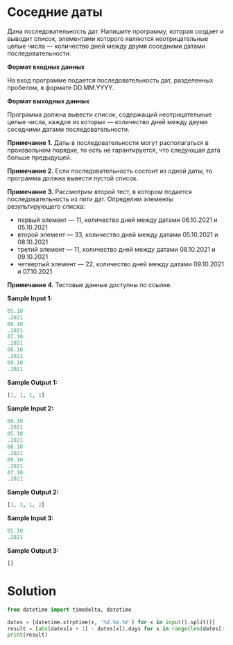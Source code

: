 # Соседние даты

Дана последовательность дат. Напишите программу, которая создает и выводит список, элементами которого являются
неотрицательные целые числа — количество дней между двумя соседними датами последовательности.

**Формат входных данных**

На вход программе подается последовательность дат, разделенных пробелом, в формате DD.MM.YYYY.

**Формат выходных данных**

Программа должна вывести список, содержащий неотрицательные целые числа, каждое из которых — количество дней между двумя
соседними датами последовательности.

**Примечание 1.** Даты в последовательности могут располагаться в произвольном порядке, то есть не гарантируется, что
следующая дата больше предыдущей.

**Примечание 2.** Если последовательность состоит из одной даты, то программа должна вывести пустой список.

**Примечание 3.** Рассмотрим второй тест, в котором подается последовательность из пяти дат. Определим элементы
результирующего списка:

* первый элемент — 11, количество дней между датами 06.10.2021 и 05.10.2021
* второй элемент — 33, количество дней между датами 05.10.2021 и 08.10.2021
* третий элемент — 11, количество дней между датами 08.10.2021 и 09.10.2021
* четвертый элемент — 22, количество дней между датами 09.10.2021 и 07.10.2021

**Примечание 4.** Тестовые данные доступны по ссылке.

**Sample Input 1:**

```python
05.10
.2021
06.10
.2021
07.10
.2021
08.10
.2021
09.10
.2021
```

**Sample Output 1:**

```python
[1, 1, 1, 1]
```

**Sample Input 2:**

```python
06.10
.2021
05.10
.2021
08.10
.2021
09.10
.2021
07.10
.2021
```

**Sample Output 2:**

```python
[1, 3, 1, 2]
```

**Sample Input 3:**

```python
05.10
.2021
```

**Sample Output 3:**

```python
[]
```

# Solution

```python
from datetime import timedelta, datetime

dates = [datetime.strptime(x, '%d.%m.%Y') for x in input().split()]
result = [abs(dates[x + 1] - dates[x]).days for x in range(len(dates[:-1]))]
print(result)
```